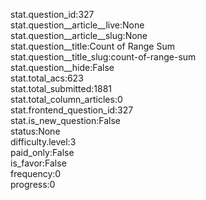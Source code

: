 stat.question_id:327  
stat.question__article__live:None  
stat.question__article__slug:None  
stat.question__title:Count of Range Sum  
stat.question__title_slug:count-of-range-sum  
stat.question__hide:False  
stat.total_acs:623  
stat.total_submitted:1881  
stat.total_column_articles:0  
stat.frontend_question_id:327  
stat.is_new_question:False  
status:None  
difficulty.level:3  
paid_only:False  
is_favor:False  
frequency:0  
progress:0  
